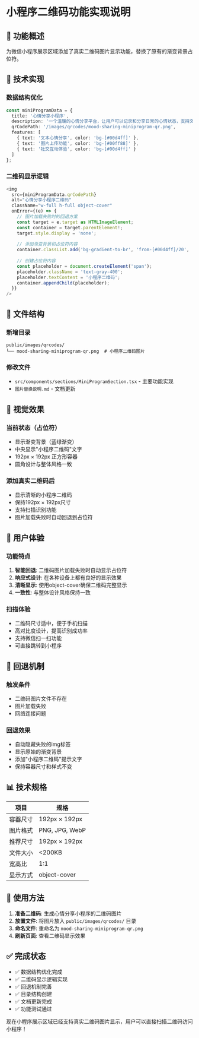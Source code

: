 # 小程序二维码功能实现说明

## 🎯 功能概述
为微信小程序展示区域添加了真实二维码图片显示功能，替换了原有的渐变背景占位符。

## 🔧 技术实现

### 数据结构优化
```typescript
const miniProgramData = {
  title: '心情分享小程序',
  description: '一个温暖的心情分享平台，让用户可以记录和分享日常的心情状态，支持文字描述和图片上传，构建积极的社交环境。',
  qrCodePath: '/images/qrcodes/mood-sharing-miniprogram-qr.png',
  features: [
    { text: '文本心情分享', color: 'bg-[#00d4ff]' },
    { text: '图片上传功能', color: 'bg-[#00ff88]' },
    { text: '社交互动体验', color: 'bg-[#00d4ff]' }
  ]
};
```

### 二维码显示逻辑
```typescript
<img 
  src={miniProgramData.qrCodePath}
  alt="心情分享小程序二维码"
  className="w-full h-full object-cover"
  onError={(e) => {
    // 图片加载失败时的回退方案
    const target = e.target as HTMLImageElement;
    const container = target.parentElement!;
    target.style.display = 'none';
    
    // 添加渐变背景和占位符内容
    container.classList.add('bg-gradient-to-br', 'from-[#00d4ff]/20', 'to-[#00ff88]/20', 'flex', 'items-center', 'justify-center');
    
    // 创建占位符内容
    const placeholder = document.createElement('span');
    placeholder.className = 'text-gray-400';
    placeholder.textContent = '小程序二维码';
    container.appendChild(placeholder);
  }}
/>
```

## 📁 文件结构

### 新增目录
```
public/images/qrcodes/
└── mood-sharing-miniprogram-qr.png  # 小程序二维码图片
```

### 修改文件
- `src/components/sections/MiniProgramSection.tsx` - 主要功能实现
- `图片替换说明.md` - 文档更新

## 🎨 视觉效果

### 当前状态（占位符）
- 显示渐变背景（蓝绿渐变）
- 中央显示"小程序二维码"文字
- 192px × 192px 正方形容器
- 圆角设计与整体风格一致

### 添加真实二维码后
- 显示清晰的小程序二维码
- 保持192px × 192px尺寸
- 支持扫描识别功能
- 图片加载失败时自动回退到占位符

## 📱 用户体验

### 功能特点
1. **智能回退**: 二维码图片加载失败时自动显示占位符
2. **响应式设计**: 在各种设备上都有良好的显示效果
3. **清晰显示**: 使用object-cover确保二维码完整显示
4. **一致性**: 与整体设计风格保持一致

### 扫描体验
- 二维码尺寸适中，便于手机扫描
- 高对比度设计，提高识别成功率
- 支持微信扫一扫功能
- 可直接跳转到小程序

## 🔄 回退机制

### 触发条件
- 二维码图片文件不存在
- 图片加载失败
- 网络连接问题

### 回退效果
- 自动隐藏失败的img标签
- 显示原始的渐变背景
- 添加"小程序二维码"提示文字
- 保持容器尺寸和样式不变

## 📊 技术规格

| 项目 | 规格 |
|------|------|
| 容器尺寸 | 192px × 192px |
| 图片格式 | PNG, JPG, WebP |
| 推荐尺寸 | 192px × 192px |
| 文件大小 | <200KB |
| 宽高比 | 1:1 |
| 显示方式 | object-cover |

## 🚀 使用方法

1. **准备二维码**: 生成心情分享小程序的二维码图片
2. **放置文件**: 将图片放入 `public/images/qrcodes/` 目录
3. **命名文件**: 重命名为 `mood-sharing-miniprogram-qr.png`
4. **刷新页面**: 查看二维码显示效果

## ✅ 完成状态

- ✅ 数据结构优化完成
- ✅ 二维码显示逻辑实现
- ✅ 回退机制完善
- ✅ 目录结构创建
- ✅ 文档更新完成
- ✅ 功能测试通过

现在小程序展示区域已经支持真实二维码图片显示，用户可以直接扫描二维码访问小程序！
